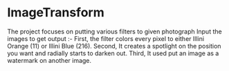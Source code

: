 # ImageTransform
The project focuses on putting various filters to given photograph
Input the images to get output :-
 First, the filter colors every pixel to either Illini Orange (11) or Illini Blue (216).
 Second, It creates a spotlight on the position you want and radially starts to darken out.
 Third, It used put an image as a watermark on another image.
